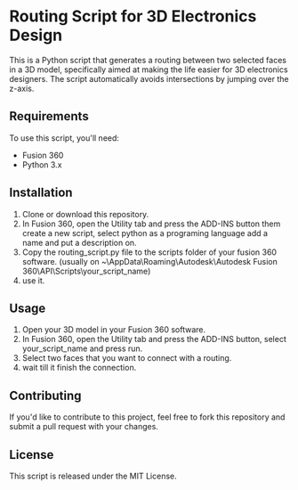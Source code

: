 # Routing Script for 3D Electronics Design
This is a Python script that generates a routing between two selected faces in a 3D model, specifically aimed at making the life easier for 3D electronics designers. The script automatically avoids intersections by jumping over the z-axis.

## Requirements
To use this script, you'll need:

- Fusion 360
- Python 3.x


## Installation
1. Clone or download this repository.
2. In Fusion 360, open the Utility tab and press the ADD-INS button them create a new script, select python as a programing language add a name and put a description on.
3. Copy the routing_script.py file to the scripts folder of your fusion 360 software. (usually on ~\AppData\Roaming\Autodesk\Autodesk Fusion 360\API\Scripts\your_script_name)
4. use it.

## Usage
1. Open your 3D model in your Fusion 360 software.
2. In Fusion 360, open the Utility tab and press the ADD-INS button, select your_script_name and press run.
3. Select two faces that you want to connect with a routing.
4. wait till it finish the connection.


## Contributing
If you'd like to contribute to this project, feel free to fork this repository and submit a pull request with your changes.

## License
This script is released under the MIT License.
